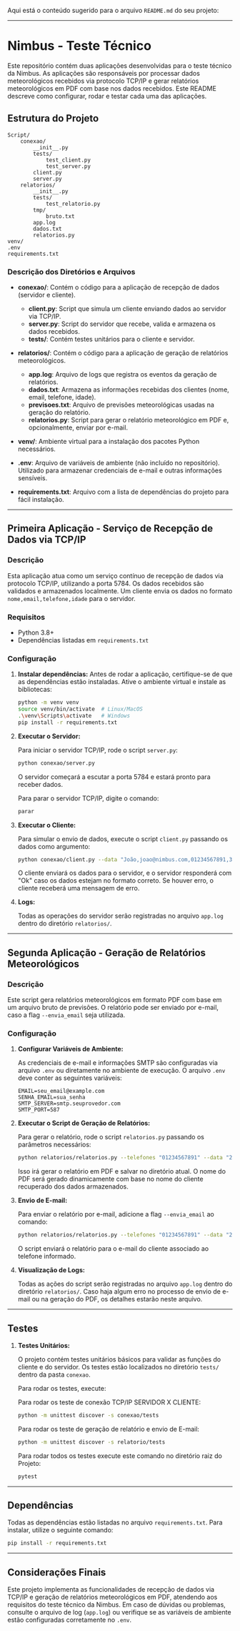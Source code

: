 Aqui está o conteúdo sugerido para o arquivo `README.md` do seu projeto:

---

# Nimbus - Teste Técnico

Este repositório contém duas aplicações desenvolvidas para o teste técnico da Nimbus. As aplicações são responsáveis por processar dados meteorológicos recebidos via protocolo TCP/IP e gerar relatórios meteorológicos em PDF com base nos dados recebidos. Este README descreve como configurar, rodar e testar cada uma das aplicações.

## Estrutura do Projeto

```
Script/
    conexao/
        __init__.py
        tests/
            test_client.py
            test_server.py
        client.py
        server.py
    relatorios/
        __init__.py
        tests/
            test_relatorio.py
        tmp/
            bruto.txt
        app.log
        dados.txt
        relatorios.py
venv/
.env
requirements.txt
```

### Descrição dos Diretórios e Arquivos
- **conexao/**: Contém o código para a aplicação de recepção de dados (servidor e cliente).
  - **client.py**: Script que simula um cliente enviando dados ao servidor via TCP/IP.
  - **server.py**: Script do servidor que recebe, valida e armazena os dados recebidos.
  - **tests/**: Contém testes unitários para o cliente e servidor.
  
- **relatorios/**: Contém o código para a aplicação de geração de relatórios meteorológicos.
  - **app.log**: Arquivo de logs que registra os eventos da geração de relatórios.
  - **dados.txt**: Armazena as informações recebidas dos clientes (nome, email, telefone, idade).
  - **previsoes.txt**: Arquivo de previsões meteorológicas usadas na geração do relatório.
  - **relatorios.py**: Script para gerar o relatório meteorológico em PDF e, opcionalmente, enviar por e-mail.

- **venv/**: Ambiente virtual para a instalação dos pacotes Python necessários.
- **.env**: Arquivo de variáveis de ambiente (não incluído no repositório). Utilizado para armazenar credenciais de e-mail e outras informações sensíveis.
- **requirements.txt**: Arquivo com a lista de dependências do projeto para fácil instalação.

---

## Primeira Aplicação - Serviço de Recepção de Dados via TCP/IP

### Descrição

Esta aplicação atua como um serviço contínuo de recepção de dados via protocolo TCP/IP, utilizando a porta 5784. Os dados recebidos são validados e armazenados localmente. Um cliente envia os dados no formato `nome,email,telefone,idade` para o servidor.

### Requisitos

- Python 3.8+
- Dependências listadas em `requirements.txt`

### Configuração

1. **Instalar dependências:**
   Antes de rodar a aplicação, certifique-se de que as dependências estão instaladas. Ative o ambiente virtual e instale as bibliotecas:

   ```bash
   python -m venv venv
   source venv/bin/activate  # Linux/MacOS
   .\venv\Scripts\activate   # Windows
   pip install -r requirements.txt
   ```

2. **Executar o Servidor:**

   Para iniciar o servidor TCP/IP, rode o script `server.py`:

   ```bash
   python conexao/server.py
   ```

   O servidor começará a escutar a porta 5784 e estará pronto para receber dados.

   Para parar o servidor TCP/IP, digite o comando:
   ```bash
   parar
   ```

4. **Executar o Cliente:**

   Para simular o envio de dados, execute o script `client.py` passando os dados como argumento:

   ```bash
   python conexao/client.py --data "João,joao@nimbus.com,01234567891,30"
   ```

   O cliente enviará os dados para o servidor, e o servidor responderá com "Ok" caso os dados estejam no formato correto. Se houver erro, o cliente receberá uma mensagem de erro.

5. **Logs:**

   Todas as operações do servidor serão registradas no arquivo `app.log` dentro do diretório `relatorios/`.

---

## Segunda Aplicação - Geração de Relatórios Meteorológicos

### Descrição

Este script gera relatórios meteorológicos em formato PDF com base em um arquivo bruto de previsões. O relatório pode ser enviado por e-mail, caso a flag `--envia_email` seja utilizada.

### Configuração

1. **Configurar Variáveis de Ambiente:**

   As credenciais de e-mail e informações SMTP são configuradas via arquivo `.env` ou diretamente no ambiente de execução. O arquivo `.env` deve conter as seguintes variáveis:

   ```
   EMAIL=seu_email@example.com
   SENHA_EMAIL=sua_senha
   SMTP_SERVER=smtp.seuprovedor.com
   SMTP_PORT=587
   ```

2. **Executar o Script de Geração de Relatórios:**

   Para gerar o relatório, rode o script `relatorios.py` passando os parâmetros necessários:

   ```bash
   python relatorios/relatorios.py --telefones "01234567891" --data "2024-01-01T00:00" --bruto "relatorios/previsoes.txt"
   ```

   Isso irá gerar o relatório em PDF e salvar no diretório atual. O nome do PDF será gerado dinamicamente com base no nome do cliente recuperado dos dados armazenados.

3. **Envio de E-mail:**

   Para enviar o relatório por e-mail, adicione a flag `--envia_email` ao comando:

   ```bash
   python relatorios/relatorios.py --telefones "01234567891" --data "2024-01-01T00:00" --bruto "relatorios/previsoes.txt" --envia_email
   ```

   O script enviará o relatório para o e-mail do cliente associado ao telefone informado.

4. **Visualização de Logs:**

   Todas as ações do script serão registradas no arquivo `app.log` dentro do diretório `relatorios/`. Caso haja algum erro no processo de envio de e-mail ou na geração do PDF, os detalhes estarão neste arquivo.

---

## Testes

1. **Testes Unitários:**

   O projeto contém testes unitários básicos para validar as funções do cliente e do servidor. Os testes estão localizados no diretório `tests/` dentro da pasta `conexao`.

   Para rodar os testes, execute:
   
   Para rodar os teste de conexão TCP/IP SERVIDOR X CLIENTE:
   ```bash
   python -m unittest discover -s conexao/tests
   ```
   Para rodar os teste de geração de relatório e envio de E-mail:
   ```bash
   python -m unittest discover -s relatorio/tests
   ```
   Para rodar todos os testes execute este comando no diretório raiz do Projeto:
   ```bash
   pytest
   ```

---

## Dependências

Todas as dependências estão listadas no arquivo `requirements.txt`. Para instalar, utilize o seguinte comando:

```bash
pip install -r requirements.txt
```

---

## Considerações Finais

Este projeto implementa as funcionalidades de recepção de dados via TCP/IP e geração de relatórios meteorológicos em PDF, atendendo aos requisitos do teste técnico da Nimbus. Em caso de dúvidas ou problemas, consulte o arquivo de log (`app.log`) ou verifique se as variáveis de ambiente estão configuradas corretamente no `.env`.
